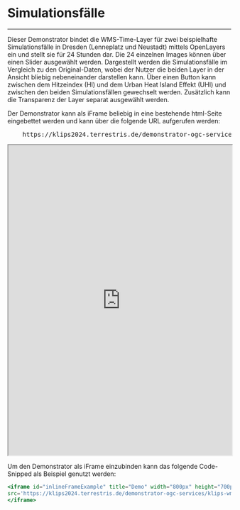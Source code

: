# Simulationsfälle
***

Dieser Demonstrator bindet die WMS-Time-Layer für zwei beispielhafte Simulationsfälle in Dresden (Lenneplatz und Neustadt) mittels OpenLayers ein und stellt sie für 24 Stunden dar. Die 24 einzelnen Images können über einen Slider ausgewählt werden. Dargestellt werden die Simulationsfälle im Vergleich zu den Original-Daten, wobei der Nutzer die beiden Layer in der Ansicht bliebig nebeneinander darstellen kann. Über einen Button kann zwischen dem Hitzeindex (HI) und dem Urban Heat Island Effekt (UHI) und zwischen den beiden Simulationsfällen gewechselt werden. Zusätzlich kann die Transparenz der Layer separat ausgewählt werden.

Der Demonstrator kann als iFrame beliebig in eine bestehende html-Seite eingebettet werden und kann über die folgende URL aufgerufen werden:

<pre>
    <a>https://klips2024.terrestris.de/demonstrator-ogc-services/klips-wmts-simulation/</a>
</pre>

<iframe id="inlineFrameExample" title="Demo" width="100%" height="700px"
src='https://klips2024.terrestris.de/demonstrator-ogc-services/klips-wmts-simulation/'>
</iframe>

Um den Demonstrator als iFrame einzubinden kann das folgende Code-Snipped als Beispiel genutzt werden:

```jsx
<iframe id="inlineFrameExample" title="Demo" width="800px" height="700px"
src='https://klips2024.terrestris.de/demonstrator-ogc-services/klips-wmts-simulation/'>
</iframe>
```